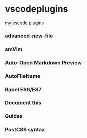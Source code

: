 # vscodeplugins
my vscode plugins

### advanced-new-file
### amVim
### Auto-Open Markdown Preview
### AutoFileName
### Babel ES6/ES7
### Document this
### Guides
### PostCSS syntax
